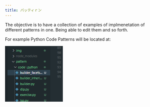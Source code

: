 ```yaml
---
title: パッティｒン
---
```





The objective is to have a collection of examples of implmenetation of different patterns in one. Being able to edit them and so forth.

For example Python Code Patterns will be located at:

![](./../img/2023-01-25-16-20-55.png)







